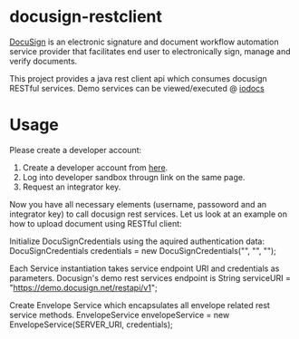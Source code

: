 docusign-restclient
===================

[DocuSign](http://www.docusign.com/) is an electronic signature and document workflow automation service provider that facilitates end user to electronically sign, manage and verify documents.

This project provides a java rest client api which consumes docusign RESTful services. Demo services can be viewed/executed @ [iodocs](http://iodocs.docusign.com/)

Usage
==========

Please create a developer account:

1. Create a developer account from [here](http://www.docusign.com/developer-center#form-devaccount).
2. Log into developer sandbox througn link on the same page. 
3. Request an integrator key. 

Now you have all necessary elements (username, passoword and an integrator key) to call docusign rest services.
Let us look at an example on how to upload document using RESTful client:

Initialize DocuSignCredentials using the aquired authentication data:
DocuSignCredentials credentials = new DocuSignCredentials("<Docusign Username>", "<Password>", "<Integrator Key>");

Each Service instantiation takes service endpoint URI and credentials as parameters.
Docusign's demo rest services endpoint is
String serviceURI = "https://demo.docusign.net/restapi/v1";

Create Envelope Service which encapsulates all envelope related rest service methods.
EnvelopeService envelopeService = new EnvelopeService(SERVER_URI, credentials);